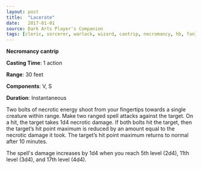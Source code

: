 ```yaml
---
layout: post
title:  "Lacerate"
date:   2017-01-01
source: Dark Arts Player's Companion
tags: [cleric, sorcerer, warlock, wizard, cantrip, necromancy, hb, fan]
---
```


**Necromancy cantrip**

**Casting Time**: 1 action

**Range**: 30 feet

**Components**: V, S

**Duration**: Instantaneous

Two bolts of necrotic energy shoot from your fingertips towards a single creature within range. Make two ranged spell attacks against the target. On a hit, the target takes 1d4 necrotic damage. If both bolts hit the target, then the target’s hit point maximum is reduced by an amount equal to the necrotic damage it took. The target’s hit point maximum returns to normal after 10 minutes.

The spell's damage increases by 1d4 when you reach 5th level (2d4), 11th level (3d4), and 17th level (4d4).
